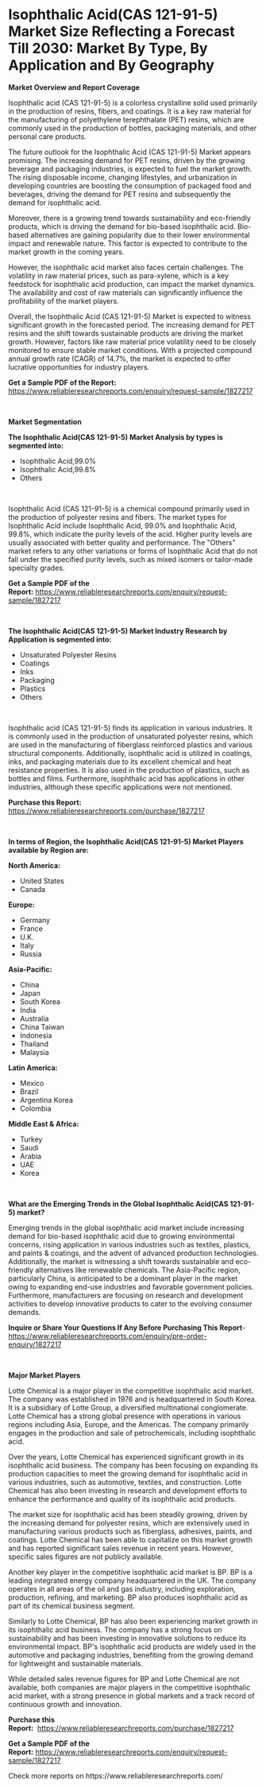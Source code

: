 <p><h1>Isophthalic Acid(CAS 121-91-5) Market Size Reflecting a Forecast Till 2030: Market By Type, By Application and By Geography</h1></p><p><strong>Market Overview and Report Coverage</strong></p>
<p><p>Isophthalic acid (CAS 121-91-5) is a colorless crystalline solid used primarily in the production of resins, fibers, and coatings. It is a key raw material for the manufacturing of polyethylene terephthalate (PET) resins, which are commonly used in the production of bottles, packaging materials, and other personal care products.</p><p>The future outlook for the Isophthalic Acid (CAS 121-91-5) Market appears promising. The increasing demand for PET resins, driven by the growing beverage and packaging industries, is expected to fuel the market growth. The rising disposable income, changing lifestyles, and urbanization in developing countries are boosting the consumption of packaged food and beverages, driving the demand for PET resins and subsequently the demand for isophthalic acid.</p><p>Moreover, there is a growing trend towards sustainability and eco-friendly products, which is driving the demand for bio-based isophthalic acid. Bio-based alternatives are gaining popularity due to their lower environmental impact and renewable nature. This factor is expected to contribute to the market growth in the coming years.</p><p>However, the isophthalic acid market also faces certain challenges. The volatility in raw material prices, such as para-xylene, which is a key feedstock for isophthalic acid production, can impact the market dynamics. The availability and cost of raw materials can significantly influence the profitability of the market players.</p><p>Overall, the Isophthalic Acid (CAS 121-91-5) Market is expected to witness significant growth in the forecasted period. The increasing demand for PET resins and the shift towards sustainable products are driving the market growth. However, factors like raw material price volatility need to be closely monitored to ensure stable market conditions. With a projected compound annual growth rate (CAGR) of 14.7%, the market is expected to offer lucrative opportunities for industry players.</p></p>
<p><strong>Get a Sample PDF of the Report:</strong> <a href="https://www.reliableresearchreports.com/enquiry/request-sample/1827217">https://www.reliableresearchreports.com/enquiry/request-sample/1827217</a></p>
<p>&nbsp;</p>
<p><strong>Market Segmentation</strong></p>
<p><strong>The Isophthalic Acid(CAS 121-91-5) Market Analysis by types is segmented into:</strong></p>
<p><ul><li>Isophthalic Acid,99.0%</li><li>Isophthalic Acid,99.8%</li><li>Others</li></ul></p>
<p>&nbsp;</p>
<p><p>Isophthalic Acid (CAS 121-91-5) is a chemical compound primarily used in the production of polyester resins and fibers. The market types for Isophthalic Acid include Isophthalic Acid, 99.0% and Isophthalic Acid, 99.8%, which indicate the purity levels of the acid. Higher purity levels are usually associated with better quality and performance. The "Others" market refers to any other variations or forms of Isophthalic Acid that do not fall under the specified purity levels, such as mixed isomers or tailor-made specialty grades.</p></p>
<p><strong>Get a Sample PDF of the Report:</strong>&nbsp;<a href="https://www.reliableresearchreports.com/enquiry/request-sample/1827217">https://www.reliableresearchreports.com/enquiry/request-sample/1827217</a></p>
<p>&nbsp;</p>
<p><strong>The Isophthalic Acid(CAS 121-91-5) Market Industry Research by Application is segmented into:</strong></p>
<p><ul><li>Unsaturated Polyester Resins</li><li>Coatings</li><li>Inks</li><li>Packaging</li><li>Plastics</li><li>Others</li></ul></p>
<p>&nbsp;</p>
<p><p>Isophthalic acid (CAS 121-91-5) finds its application in various industries. It is commonly used in the production of unsaturated polyester resins, which are used in the manufacturing of fiberglass reinforced plastics and various structural components. Additionally, isophthalic acid is utilized in coatings, inks, and packaging materials due to its excellent chemical and heat resistance properties. It is also used in the production of plastics, such as bottles and films. Furthermore, isophthalic acid has applications in other industries, although these specific applications were not mentioned.</p></p>
<p><strong>Purchase this Report:</strong>&nbsp; <a href="https://www.reliableresearchreports.com/purchase/1827217">https://www.reliableresearchreports.com/purchase/1827217</a></p>
<p>&nbsp;</p>
<p><strong>In terms of Region, the Isophthalic Acid(CAS 121-91-5) Market Players available by Region are:</strong></p>
<p>
    <p> <strong> North America: </strong>
        <ul>
            <li>United States</li>
            <li>Canada</li>
        </ul>
        </p> 
    <p> <strong> Europe: </strong>
        <ul>
            <li>Germany</li>
            <li>France</li>
            <li>U.K.</li>
            <li>Italy</li>
            <li>Russia</li>
        </ul>
        </p> 
    <p> <strong> Asia-Pacific: </strong>
        <ul>
            <li>China</li>
            <li>Japan</li>
            <li>South Korea</li>
            <li>India</li>
            <li>Australia</li>
            <li>China Taiwan</li>
            <li>Indonesia</li>
            <li>Thailand</li>
            <li>Malaysia</li>
        </ul>
        </p> 
    <p> <strong> Latin America: </strong>
        <ul>
            <li>Mexico</li>
            <li>Brazil</li>
            <li>Argentina Korea</li>
            <li>Colombia</li>
        </ul>
        </p> 
    <p> <strong> Middle East & Africa: </strong>
        <ul>
            <li>Turkey</li>
            <li>Saudi</li>
            <li>Arabia</li>
            <li>UAE</li>
            <li>Korea</li>
        </ul>
    </p>
    </p>
<p>&nbsp;</p>
<p><strong>What are the Emerging Trends in the Global Isophthalic Acid(CAS 121-91-5) market?</strong></p>
<p><p>Emerging trends in the global isophthalic acid market include increasing demand for bio-based isophthalic acid due to growing environmental concerns, rising application in various industries such as textiles, plastics, and paints & coatings, and the advent of advanced production technologies. Additionally, the market is witnessing a shift towards sustainable and eco-friendly alternatives like renewable chemicals. The Asia-Pacific region, particularly China, is anticipated to be a dominant player in the market owing to expanding end-use industries and favorable government policies. Furthermore, manufacturers are focusing on research and development activities to develop innovative products to cater to the evolving consumer demands.</p></p>
<p><strong>Inquire or Share Your Questions If Any Before Purchasing This Report</strong>- <a href="https://www.reliableresearchreports.com/enquiry/pre-order-enquiry/1827217">https://www.reliableresearchreports.com/enquiry/pre-order-enquiry/1827217</a></p>
<p>&nbsp;</p>
<p><strong>Major Market Players</strong></p>
<p><p>Lotte Chemical is a major player in the competitive isophthalic acid market. The company was established in 1976 and is headquartered in South Korea. It is a subsidiary of Lotte Group, a diversified multinational conglomerate. Lotte Chemical has a strong global presence with operations in various regions including Asia, Europe, and the Americas. The company primarily engages in the production and sale of petrochemicals, including isophthalic acid.</p><p>Over the years, Lotte Chemical has experienced significant growth in its isophthalic acid business. The company has been focusing on expanding its production capacities to meet the growing demand for isophthalic acid in various industries, such as automotive, textiles, and construction. Lotte Chemical has also been investing in research and development efforts to enhance the performance and quality of its isophthalic acid products.</p><p>The market size for isophthalic acid has been steadily growing, driven by the increasing demand for polyester resins, which are extensively used in manufacturing various products such as fiberglass, adhesives, paints, and coatings. Lotte Chemical has been able to capitalize on this market growth and has reported significant sales revenue in recent years. However, specific sales figures are not publicly available.</p><p>Another key player in the competitive isophthalic acid market is BP. BP is a leading integrated energy company headquartered in the UK. The company operates in all areas of the oil and gas industry, including exploration, production, refining, and marketing. BP also produces isophthalic acid as part of its chemical business segment.</p><p>Similarly to Lotte Chemical, BP has also been experiencing market growth in its isophthalic acid business. The company has a strong focus on sustainability and has been investing in innovative solutions to reduce its environmental impact. BP's isophthalic acid products are widely used in the automotive and packaging industries, benefiting from the growing demand for lightweight and sustainable materials.</p><p>While detailed sales revenue figures for BP and Lotte Chemical are not available, both companies are major players in the competitive isophthalic acid market, with a strong presence in global markets and a track record of continuous growth and innovation.</p></p>
<p><strong>Purchase this Report:</strong>&nbsp;&nbsp;<a href="https://www.reliableresearchreports.com/purchase/1827217">https://www.reliableresearchreports.com/purchase/1827217</a></p>
<p></p>
<p><strong>Get a Sample PDF of the Report:</strong>&nbsp;<a href="https://www.reliableresearchreports.com/enquiry/request-sample/1827217">https://www.reliableresearchreports.com/enquiry/request-sample/1827217</a></p>
<p>Check more reports on https://www.reliableresearchreports.com/</p>
